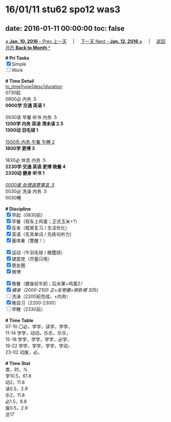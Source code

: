 # 16/01/11 stu62 spo12 was3

date: 2016-01-11 00:00:00
toc: false
---
[**< Jan. 10, 2016** - Prev 上一天](/lifelogs/2016/01/d10.md) &nbsp; &nbsp; | &nbsp; &nbsp; [下一天 Next - **Jan. 12, 2016 >**](/lifelogs/2016/01/d12.md) &nbsp; &nbsp; |  &nbsp; &nbsp; [返回月历 **Back to Month ^**](/lifelogs/2016/01/index.md)
<br/><div><b># Pri Tasks</b></div><div><input checked="true" type="checkbox"/>Simple</div><div><input type="checkbox"/>Work</div><div><br/></div><div><b># Time Detail</b></div><div><u>to_time|type|desc|duration</u></div><div>0730起</div><div>0800必 内务 .5</div><div><b>0900学 交通 英语 1</b></div><div><br/></div><div>0930读 早餐 听书 内务 .5</div><div><b>1200学 内务 英语 清未读 2.5</b></div><div><b>1300动 羽毛球 1</b></div><div><br/></div><div><u>1500乐 内务 午餐 午睡 2</u></div><div><b>1800学 更博 3</b></div><div><br/></div><div>1830必 休息 内务 .5</div><div><b>2230学 交通 英语 更博 晚餐 4</b></div><div><b>2330动 健身 听书 1</b></div><div><br/></div><div><u><i>0000废 处理退票事宜 .5</i></u></div><div>0030必 洗澡 内务 .5</div><div>0030睡</div><div><br/></div><div><b># Discipline</b></div><div><input checked="true" type="checkbox"/>早起（0830前）</div><div><input checked="true" type="checkbox"/>早餐（班车上鸡蛋；正式玉米+?）</div><div><input checked="true" type="checkbox"/>反省（框架复习 / 生活优化）</div><div><input checked="true" type="checkbox"/>英语（先背单词 / 先炼句听力）</div><div><input checked="true" type="checkbox"/>量体重（警醒！）</div><div><br/></div><div><input checked="true" type="checkbox"/>运动（午羽毛球 / 晚毽球）</div><div><input checked="true" type="checkbox"/>键盘党（尽量只用）</div><div><input checked="true" type="checkbox"/>朋友圈</div><div><input checked="true" type="checkbox"/>微博</div><div><br/></div><div><input checked="true" type="checkbox"/>晚餐（健身前牛奶；后水果+鸡蛋*2）</div><div><input checked="true" type="checkbox"/>健身（2000-2100 正+反卷腹+俯卧撑 30*5）</div><div><input type="checkbox"/>洗澡（2200前完成，+内务）</div><div><input checked="true" type="checkbox"/>晚自习（2200-2300）</div><div><input type="checkbox"/>早睡（2330前）</div><div><br/></div><div><b># Time Table</b></div><div>07-10 〇必，学学，读学，学学，</div><div>11-14 学学，动动，乐乐，乐乐，</div><div>15-18 学学，学学，学学，必学，</div><div>19-22 学学，学学，学学，学动，</div><div>23-02 动废，必。</div><div><br/></div><div><b># Time Stat</b></div><div>类，时，%</div><div>学10.5，61.8</div><div>动2，11.8</div><div>读0.5，2.9</div><div>乐2，11.8</div><div>必1.5，8.8</div><div>废0.5，2.9</div><div>总17</div>
